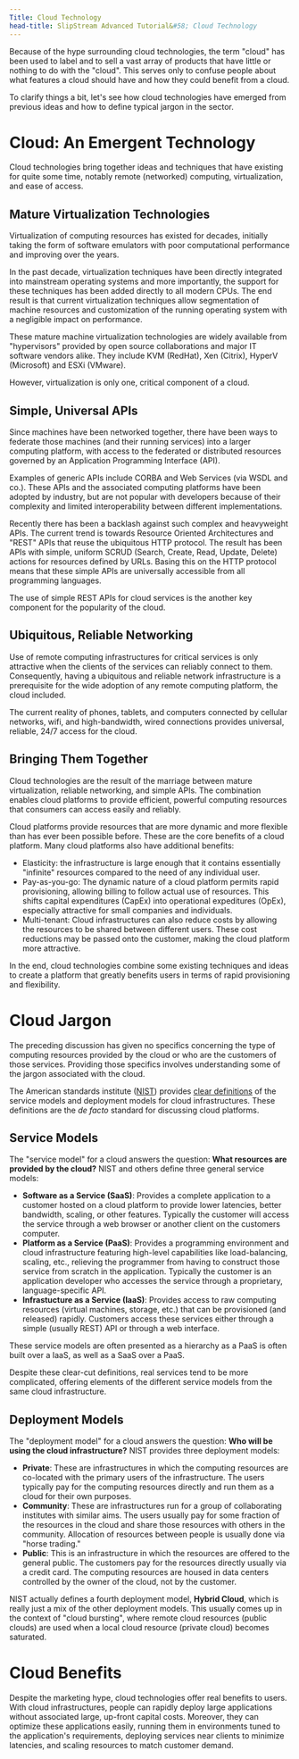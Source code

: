 ```yaml
---
Title: Cloud Technology
head-title: SlipStream Advanced Tutorial&#58; Cloud Technology
---
```


Because of the hype surrounding cloud technologies, the term "cloud"
has been used to label and to sell a vast array of products that have
little or nothing to do with the "cloud".  This serves only to confuse
people about what features a cloud should have and how they could
benefit from a cloud.

To clarify things a bit, let's see how cloud technologies have emerged
from previous ideas and how to define typical jargon in the sector. 

# Cloud: An Emergent Technology

Cloud technologies bring together ideas and techniques that have
existing for quite some time, notably remote (networked) computing,
virtualization, and ease of access.

## Mature Virtualization Technologies

Virtualization of computing resources has existed for decades,
initially taking the form of software emulators with poor
computational performance and improving over the years.

In the past decade, virtualization techniques have been directly
integrated into mainstream operating systems and more importantly, the
support for these techniques has been added directly to all modern
CPUs.  The end result is that current virtualization techniques allow
segmentation of machine resources and customization of the running
operating system with a negligible impact on performance.

These mature machine virtualization technologies are widely available
from "hypervisors" provided by open source collaborations and major IT
software vendors alike.  They include KVM (RedHat), Xen (Citrix),
HyperV (Microsoft) and ESXi (VMware).  

However, virtualization is only one, critical component of a cloud.

## Simple, Universal APIs

Since machines have been networked together, there have been ways to
federate those machines (and their running services) into a larger
computing platform, with access to the federated or distributed
resources governed by an Application Programming Interface (API).

Examples of generic APIs include CORBA and Web Services (via WSDL and
co.).  These APIs and the associated computing platforms have been
adopted by industry, but are not popular with developers because of
their complexity and limited interoperability between different
implementations.

Recently there has been a backlash against such complex and
heavyweight APIs.  The current trend is towards Resource Oriented
Architectures and "REST" APIs that reuse the ubiquitous HTTP
protocol.  The result has been APIs with simple, uniform SCRUD
(Search, Create, Read, Update, Delete) actions for resources defined
by URLs.  Basing this on the HTTP protocol means that these simple
APIs are universally accessible from all programming languages.

The use of simple REST APIs for cloud services is the another key
component for the popularity of the cloud.

## Ubiquitous, Reliable Networking

Use of remote computing infrastructures for critical services is only
attractive when the clients of the services can reliably connect to
them.  Consequently, having a ubiquitous and reliable network
infrastructure is a prerequisite for the wide adoption of any remote
computing platform, the cloud included.

The current reality of phones, tablets, and computers connected by
cellular networks, wifi, and high-bandwidth, wired connections
provides universal, reliable, 24/7 access for the cloud.

## Bringing Them Together

Cloud technologies are the result of the marriage between mature
virtualization, reliable networking, and simple APIs.  The combination
enables cloud platforms to provide efficient, powerful computing
resources that consumers can access easily and reliably.

Cloud platforms provide resources that are more dynamic and more
flexible than has ever been possible before.  These are the core
benefits of a cloud platform.  Many cloud platforms also have
additional benefits:

  - Elasticity: the infrastructure is large enough that it contains
    essentially "infinite" resources compared to the need of any
    individual user. 
  - Pay-as-you-go: The dynamic nature of a cloud platform permits
    rapid provisioning, allowing billing to follow actual use of
    resources.  This shifts capital expenditures (CapEx) into
    operational expeditures (OpEx), especially attractive for small
    companies and individuals.
  - Multi-tenant: Cloud infrastructures can also reduce costs by
    allowing the resources to be shared between different users.
    These cost reductions may be passed onto the customer, making the
    cloud platform more attractive. 

In the end, cloud technologies combine some existing techniques and
ideas to create a platform that greatly benefits users in terms of
rapid provisioning and flexibility.

# Cloud Jargon

The preceding discussion has given no specifics concerning the type of
computing resources provided by the cloud or who are the customers of
those services.  Providing those specifics involves understanding some
of the jargon associated with the cloud.

The American standards institute ([NIST][nist]) provides [clear
definitions][nist-cloud-defs] of the service models and deployment
models for cloud infrastructures.  These definitions are the _de
facto_ standard for discussing cloud platforms.

## Service Models

The "service model" for a cloud answers the question: **What resources
are provided by the cloud?**  NIST and others define three general
service models:

- **Software as a Service (SaaS)**: Provides a complete application to
  a customer hosted on a cloud platform to provide lower latencies,
  better bandwidth, scaling, or other features.  Typically the
  customer will access the service through a web browser or another
  client on the customers computer.
- **Platform as a Service (PaaS)**: Provides a programming environment
  and cloud infrastructure featuring high-level capabilities like
  load-balancing, scaling, etc., relieving the programmer from having
  to construct those service from scratch in the application.
  Typically the customer is an application developer who accesses the
  service through a proprietary, language-specific API. 
- **Infrastucture as a Service (IaaS)**: Provides access to raw
  computing resources (virtual machines, storage, etc.) that can be
  provisioned (and released) rapidly.  Customers access these services
  either through a simple (usually REST) API or through a web
  interface. 

These service models are often presented as a hierarchy as a PaaS is
often built over a IaaS, as well as a SaaS over a PaaS.

Despite these clear-cut definitions, real services tend to be more
complicated, offering elements of the different service models from
the same cloud infrastructure.

## Deployment Models

The "deployment model" for a cloud answers the question: **Who will be
using the cloud infrastructure?**  NIST provides three deployment
models: 

- **Private**: These are infrastructures in which the computing
  resources are co-located with the primary users of the
  infrastructure.  The users typically pay for the computing resources
  directly and run them as a cloud for their own purposes.
- **Community**: These are infrastructures run for a group of
  collaborating institutes with similar aims.  The users usually pay
  for some fraction of the resources in the cloud and share those
  resources with others in the community.  Allocation of resources
  between people is usually done via "horse trading."
- **Public**: This is an infrastructure in which the resources are
  offered to the general public.  The customers pay for the resources
  directly usually via a credit card.  The computing resources are
  housed in data centers controlled by the owner of the cloud, not by
  the customer.

NIST actually defines a fourth deployment model, **Hybrid Cloud**,
which is really just a mix of the other deployment models.  This
usually comes up in the context of "cloud bursting", where remote
cloud resources (public clouds) are used when a local cloud resource
(private cloud) becomes saturated.

# Cloud Benefits

Despite the marketing hype, cloud technologies offer real benefits to
users.  With cloud infrastructures, people can rapidly deploy large
applications without associated large, up-front capital costs.
Moreover, they can optimize these applications easily, running them in
environments tuned to the application's requirements, deploying
services near clients to minimize latencies, and scaling resources to
match customer demand.


[nist]: http://www.nist.gov
[nist-cloud-defs]: http://csrc.nist.gov/publications/nistpubs/800-145/SP800-145.pdf